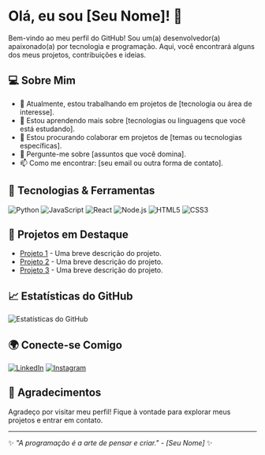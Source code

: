 # Olá, eu sou [Seu Nome]! 👋

Bem-vindo ao meu perfil do GitHub! Sou um(a) desenvolvedor(a) apaixonado(a) por tecnologia e programação. Aqui, você encontrará alguns dos meus projetos, contribuições e ideias.

## 💻 Sobre Mim

- 🔭 Atualmente, estou trabalhando em projetos de [tecnologia ou área de interesse].
- 🌱 Estou aprendendo mais sobre [tecnologias ou linguagens que você está estudando].
- 👯 Estou procurando colaborar em projetos de [temas ou tecnologias específicas].
- 💬 Pergunte-me sobre [assuntos que você domina].
- 📫 Como me encontrar: [seu email ou outra forma de contato].

## 🚀 Tecnologias & Ferramentas

![Python](https://img.shields.io/badge/-Python-3776AB?style=flat-square&logo=python&logoColor=white)
![JavaScript](https://img.shields.io/badge/-JavaScript-F7DF1E?style=flat-square&logo=javascript&logoColor=black)
![React](https://img.shields.io/badge/-React-61DAFB?style=flat-square&logo=react&logoColor=black)
![Node.js](https://img.shields.io/badge/-Node.js-339933?style=flat-square&logo=node.js&logoColor=white)
![HTML5](https://img.shields.io/badge/-HTML5-E34F26?style=flat-square&logo=html5&logoColor=white)
![CSS3](https://img.shields.io/badge/-CSS3-1572B6?style=flat-square&logo=css3&logoColor=white)

## 🌟 Projetos em Destaque

- [Projeto 1](link-do-projeto-1) - Uma breve descrição do projeto.
- [Projeto 2](link-do-projeto-2) - Uma breve descrição do projeto.
- [Projeto 3](link-do-projeto-3) - Uma breve descrição do projeto.

## 📈 Estatísticas do GitHub

![Estatísticas do GitHub](https://github-readme-stats.vercel.app/api?username=seu-usuario-github&show_icons=true&theme=radical)

## 🌍 Conecte-se Comigo

[![LinkedIn](https://img.shields.io/badge/-LinkedIn-0077B5?style=flat-square&logo=linkedin&logoColor=white)](https://www.linkedin.com/in/seu-linkedin)
[![Instagram](https://img.shields.io/badge/-Instagram-E4405F?style=flat-square&logo=instagram&logoColor=white)](https://www.instagram.com/seu-instagram)

## 🎉 Agradecimentos

Agradeço por visitar meu perfil! Fique à vontade para explorar meus projetos e entrar em contato.

---

✨ *"A programação é a arte de pensar e criar." - [Seu Nome]* ✨
